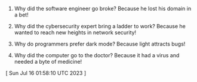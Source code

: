  
1. Why did the software engineer go broke? Because he lost his domain in a bet!

2. Why did the cybersecurity expert bring a ladder to work? Because he wanted to reach new heights in network security!

3. Why do programmers prefer dark mode? Because light attracts bugs!

4. Why did the computer go to the doctor? Because it had a virus and needed a byte of medicine!
 
[ 
Sun Jul 16 01:58:10 UTC 2023
 ]
